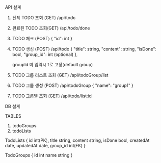API 설계
1. 전체 TODO 조회 (GET)
    /api/todo
    
2. 완료된 TODO 조회(GET)
    /api/todo/done
    
3. TODO 체크 (POST)
    {
        "id": int
    }
    
4. TODO 생성 (POST)
    /api/todo
    {
        "title": string,
        "content": string,
        "isDone": bool,
        "group_id": int (optional)
    },
    
    groupId 미 입력시 1로 고정(default group)
    
5. TODO 그룹 리스트 조회 (GET)
    /api/todoGroup/list
    
6. TODO 그룹 생성 (POST)
    /api/todoGroup
    {
        "name": "group1"
    }
    
7. TODO 그룹별 조회 (GET)
    /api/todo/list:id

DB 설계

TABLES
1. todoGroups
2. todoLists


TodoLists
 {
     id                    int(PK),
     title                 string,
     content           string,
     isDone            bool,
     createdAt       date,
     updatedAt      date,
     group_id         int(FK)
}

TodoGroups
{
    id                     int
    name               string
}


